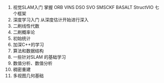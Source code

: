 <!--
 * @Author: Liu Weilong
 * @Date: 2021-01-25 10:48:44
 * @LastEditors: Liu Weilong 
 * @LastEditTime: 2021-03-15 10:10:38
 * @FilePath: /3rd-test-learning/work_record/learning_task/week_plan_collection_2021/goal.md
 * @Description：
-->

1. 视觉SLAM入门 掌握 ORB VINS DSO SVO SMSCKF BASALT StructVIO 七个框架
2. 深度学习入门  从深度估计开始进行深入
3. 二刷线性代数
4. 二刷概率论
5. 初始统计
6. 加深C++的学习
7. 算法和数据结构
8. 一些针对SLAM 的基础学习
9. 数值分析、数值分析
10. 稠密重建
11. 多视图几何基础